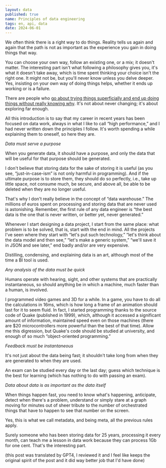 ```yaml
---
layout: data
published: true
name: Principles of data engineering
tags: en, api, data
date: 2024-06-01
---
```


We often think there is a right way to do things. Reality tells us again and again that the path is not as important as the experience you gain in doing things that way.

You can choose your own way, follow an existing one, or a mix; it doesn't matter. The interesting part isn't what following a philosophy gives you, it's what it doesn't take away, which is time spent thinking your choice isn't the right one. It might not be, but you'll never know unless you delve deeper. Yes, insisting on your own way of doing things helps, whether it ends up working or is a failure.

There are people who [go about trying things superficially and end up doing things without really knowing why](/inspiration/2022-04-18-new-vs-improved.html). It's not about never changing; it's about exploring far enough.

All this introduction is to say that my career in recent years has been focused on data work, always in what I like to call “high performance,” and I had never written down the principles I follow. It's worth spending a while explaining them to oneself, so here they are.

*Data must serve a purpose*

When you generate data, it should have a purpose, and only the data that will be useful for that purpose should be generated.

I don't believe that storing data for the sake of storing it is useful (as you see, “just-in-case-ism” is not only harmful in programming). And if the ultimate purpose is to store them, they should do so perfectly, i.e., take up little space, not consume much, be secure, and above all, be able to be deleted when they are no longer useful.

That's why I don't really believe in the concept of “data warehouse.” The millions of euros spent on processing and storing data that are never used is astonishing. Remember, the first rule of any data engineer is “the best data is the one that is never written, or better yet, never generated.”

Whenever I start designing a data project, I start from the same place: what problem is to be solved, that is, start with the end in mind. All the projects I've seen where they start with “let's put such technology,” “let's think about the data model and then see,” “let's make a generic system,” “we'll save it in JSON and see later,” end badly and/or are very expensive.

Distilling, condensing, and explaining data is an art, although most of the time a BI tool is used.

*Any analysis of the data must be quick*

Humans operate with hearing, sight, and other systems that are practically instantaneous, so should anything be in which a machine, much faster than a human, is involved.

I programmed video games and 3D for a while. In a game, you have to do all the calculations in 16ms, which is how long a frame of an animation should last for it to seem fluid. In fact, I started programming thanks to the source code of Quake (published in 1999), which, although it accessed a significant amount of information, maintained speed even on those machines (there are $20 microcontrollers more powerful than the best of that time). Allow me this digression, but Quake's code should be studied at university, and enough of so much “object-oriented programming.”

*Feedback must be instantaneous*

It's not just about the data being fast; it shouldn't take long from when they are generated to when they are used.

An exam can be studied every day or the last day; guess which technique is the best for learning (which has nothing to do with passing an exam).

*Data about data is as important as the data itself*

When things happen fast, you need to know what's happening, anticipate, detect when there's a problem, understand or simply stare at a graph moving for minutes out of sheer tribute to the number of orchestrated things that have to happen to see that number on the screen.

Yes, this is what we call metadata, and being meta, all the previous rules apply.

Surely someone who has been storing data for 25 years, processing it every month, can teach me a lesson in data work because they can process 1Gb for one cent. That's the interesting part.


(this post was translated by GPT4, I reviewed it and I feel like keeps the original spirit of the post and it did way better job that I'd have done)
